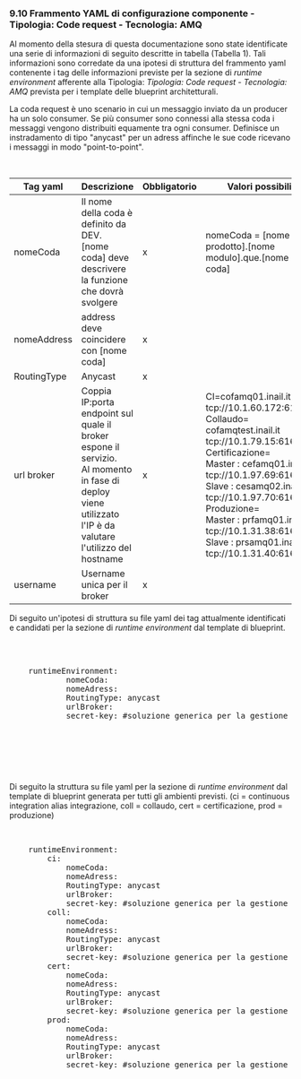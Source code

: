 ### 9.10 Frammento YAML di configurazione componente - Tipologia: Code request - Tecnologia: AMQ

Al momento della stesura di questa documentazione sono state identificate una serie di informazioni di seguito descritte in tabella (Tabella 1). 
Tali informazioni sono corredate da una ipotesi di struttura del frammento yaml contenente i tag delle informazioni previste per la sezione di *runtime environment* 
afferente alla Tipologia: *Tipologia: Code request - Tecnologia: AMQ* prevista per i template delle blueprint architetturali.

La coda request è uno scenario in cui un messaggio inviato da un producer ha un solo consumer. Se più consumer sono connessi alla stessa coda i messaggi vengono distribuiti equamente tra ogni consumer.
Definisce un instradamento di tipo "anycast" per un adress affinche le sue code ricevano i messaggi in modo "point-to-point".

<br />

| Tag yaml    | Descrizione                                                                                                                                                   | Obbligatorio | Valori possibili                                                                                                                                                                                                                                                                                                                                                                                                                        |
|-------------|---------------------------------------------------------------------------------------------------------------------------------------------------------------|--------------|-----------------------------------------------------------------------------------------------------------------------------------------------------------------------------------------------------------------------------------------------------------------------------------------------------------------------------------------------------------------------------------------------------------------------------------------|
| nomeCoda    | Il nome della coda è definito da   DEV.<br>     [nome coda] deve descrivere la funzione che dovrà svolgere                                                    | x            | nomeCoda = [nome prodotto].[nome modulo].que.[nome coda]                                                                                                                                                                                                                                                                                                                                                                                |
| nomeAddress | address deve coincidere con [nome coda]                                                                                                                       | x            |                                                                                                                                                                                                                                                                                                                                                                                                                                         |
| RoutingType | Anycast                                                                                                                                                       | x            |                                                                                                                                                                                                                                                                                                                                                                                                                                         |
| url broker  | Coppia IP:porta endpoint sul quale il broker espone il servizio. <br>Al momento in fase di deploy viene utilizzato l'IP è da valutare l'utilizzo del hostname | x            | CI=cofamq01.inail.it      tcp://10.1.60.172:61616<br>Collaudo= cofamqtest.inail.it    tcp://10.1.79.15:61616<br>Certificazione= <br>            Master : cefamq01.inail.it      tcp://10.1.97.69:61616<br>            Slave  : cesamq02.inail.it      tcp://10.1.97.70:61617<br>Produzione=<br>            Master : prfamq01.inail.it      tcp://10.1.31.38:61616<br>            Slave  : prsamq01.inail.it      tcp://10.1.31.40:61617 |
| username    | Username unica per il broker                                                                                                                                  | x            |                                                                                                                                                                                                                                                                                                                                                                                                                                         |

Di seguito un'ipotesi di struttura su file yaml dei tag attualmente identificati e candidati per la sezione di *runtime environment* dal template di blueprint.  

<br />


<pre>

    runtimeEnvironment:
            nomeCoda:
            nomeAdress:
            RoutingType: anycast
            urlBroker:
            secret-key: #soluzione generica per la gestione delle credenziali, sono ancora da definire le soluzione dei secrets previste
                        


</pre>

<br />
<br />



Di seguito la struttura su file yaml per la sezione di *runtime environment* dal template di blueprint generata per tutti gli ambienti previsti. 
(ci = continuous integration alias integrazione, coll = collaudo, cert = certificazione, prod = produzione) 

<br />


<pre>
    runtimeEnvironment:
        ci:
            nomeCoda:
            nomeAdress:
            RoutingType: anycast
            urlBroker:
            secret-key: #soluzione generica per la gestione delle credenziali, sono ancora da definire le soluzione dei secrets previste
        coll:
            nomeCoda:
            nomeAdress:
            RoutingType: anycast
            urlBroker:
            secret-key: #soluzione generica per la gestione delle credenziali, sono ancora da definire le soluzione dei secrets previste
        cert:
            nomeCoda:
            nomeAdress:
            RoutingType: anycast
            urlBroker:
            secret-key: #soluzione generica per la gestione delle credenziali, sono ancora da definire le soluzione dei secrets previste
        prod:
            nomeCoda:
            nomeAdress:
            RoutingType: anycast
            urlBroker:
            secret-key: #soluzione generica per la gestione delle credenziali, sono ancora da definire le soluzione dei secrets previste

</pre>

<br />
<br />
